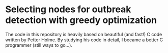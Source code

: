# Selecting nodes for outbreak detection with greedy optimization

The code in this repository is heavily based on beautiful (and fast!) C code written by Petter Holme. By studying his code in detail, I became a better C programmer (still ways to go...).
